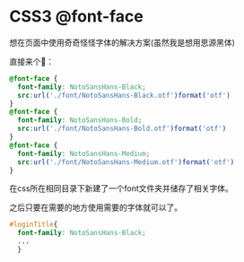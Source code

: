 # CSS3 @font-face

想在页面中使用奇奇怪怪字体的解决方案(虽然我是想用思源黑体)

直接来个🌰：

```css
@font-face {
  font-family: NotoSansHans-Black;
  src:url('./font/NotoSansHans-Black.otf')format('otf')
}
@font-face {
  font-family: NotoSansHans-Bold;
  src:url('./font/NotoSansHans-Bold.otf')format('otf')
}
@font-face {
  font-family: NotoSansHans-Medium;
  src:url('./font/NotoSansHans-Medium.otf')format('otf')
}
```

在css所在相同目录下新建了一个font文件夹并储存了相关字体。

之后只要在需要的地方使用需要的字体就可以了。

```Css
#loginTitle{
  font-family: NotoSansHans-Black;
  ...
  }
```

